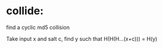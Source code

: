 collide:
=======

find a cyclic md5 collision

Take input x and salt c, find y such that H(H(H...(x+c))) = H(y)
